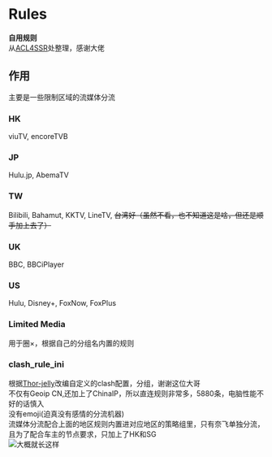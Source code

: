 # Rules
__自用规则__   
从[ACL4SSR](https://github.com/ACL4SSR/ACL4SSR)处整理，感谢大佬  
## 作用  
主要是一些限制区域的流媒体分流  
### HK  
viuTV, encoreTVB
### JP  
Hulu.jp, AbemaTV
### TW  
Bilibili, Bahamut, KKTV, LineTV, ~~台湾好（虽然不看，也不知道这是啥，但还是顺手加上去了）~~    
### UK  
BBC, BBCiPlayer  
### US  
Hulu, Disney+, FoxNow, FoxPlus  
### Limited Media  
用于圈×，根据自己的分组名内置的规则
### clash_rule_ini  
根据[Thor-jelly](https://github.com/Thor-jelly/MyClashRule)改编自定义的clash配置，分组，谢谢这位大哥      
不仅有Geoip CN,还加上了ChinaIP，所以直连规则非常多，5880条，电脑性能不好的话慎入  
没有emoji(迫真没有感情的分流机器)  
流媒体分流配合上面的地区规则内置进对应地区的策略组里，只有奈飞单独分流，且为了配合车主的节点要求，只加上了HK和SG  
![大概就长这样](https://github.com/JessYi228/Something/blob/master/%E6%89%B9%E6%B3%A8%202020-06-30%20111608.png)


